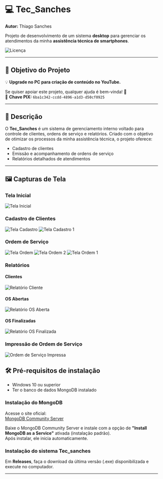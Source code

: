 # 💻 Tec_Sanches

**Autor:** Thiago Sanches

Projeto de desenvolvimento de um sistema **desktop** para gerenciar os atendimentos da minha **assistência técnica de smartphones**.

![Licença](https://img.shields.io/github/license/sanchessky/Tec_sanches)

---

## 🎯 Objetivo do Projeto

💡 **Upgrade no PC para criação de conteúdo no YouTube.**

Se quiser apoiar este projeto, qualquer ajuda é bem-vinda! 🙏  
📌 **Chave PIX:** `6ba1c342-ccdd-4896-a1d3-d50cf0925`

---

## 📌 Descrição

O **Tec_Sanches** é um sistema de gerenciamento interno voltado para controle de clientes, ordens de serviço e relatórios. Criado com o objetivo de otimizar os processos da minha assistência técnica, o projeto oferece:

- Cadastro de clientes
- Emissão e acompanhamento de ordens de serviço
- Relatórios detalhados de atendimentos

---

## 🖼️ Capturas de Tela

### Tela Inicial
![Tela Inicial](src/public/img/TelaInicio.PNG)

### Cadastro de Clientes
![Tela Cadastro](src/public/img/TelaCadastro.PNG)
![Tela Cadastro 1](src/public/img/TelaCadastro1.PNG)

### Ordem de Serviço
![Tela Ordem](src/public/img/TelaOrdem.PNG)
![Tela Ordem 2](src/public/img/TelaOrdem2.PNG)
![Tela Ordem 1](src/public/img/TelaOrdem1.PNG)

### Relatórios
#### Clientes
![Relatório Cliente](src/public/img/RelatorioCliente.PNG)

#### OS Abertas
![Relatório OS Aberta](src/public/img/RelatorioOsAberta.PNG)

#### OS Finalizadas
![Relatório OS Finalizada](src/public/img/RelatorioOsFinalizada.PNG)

### Impressão de Ordem de Serviço
![Ordem de Serviço Impressa](src/public/img/OrdemService.PNG)

## 🛠️ Pré-requisitos de instalação

- Windows 10 ou superior  
- Ter o banco de dados MongoDB instalado

### Instalação do MongoDB

Acesse o site oficial:  
[MongoDB Community Server](https://www.mongodb.com/try/download/community)

Baixe o MongoDB Community Server e instale com a opção de **"Install MongoDB as a Service"** ativada (instalação padrão).  
Após instalar, ele inicia automaticamente.

### Instalação do sistema Tec_sanches

Em **Releases**, faça o download da última versão (.exe) disponibilizada e execute no computador.

---
